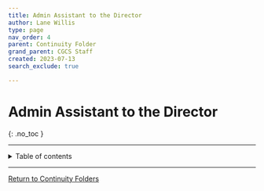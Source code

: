 ```yaml
---
title: Admin Assistant to the Director
author: Lane Willis
type: page
nav_order: 4
parent: Continuity Folder
grand_parent: CGCS Staff
created: 2023-07-13
search_exclude: true

---
```


# Admin Assistant to the Director
{: .no_toc }

---

<details closed markdown="block">
  <summary>
    Table of contents
  </summary>
  {: .text-delta }
1. TOC
{:toc}
</details>

---

[Return to Continuity Folders](/cgcs-staff-information/continuity/continuity.html)